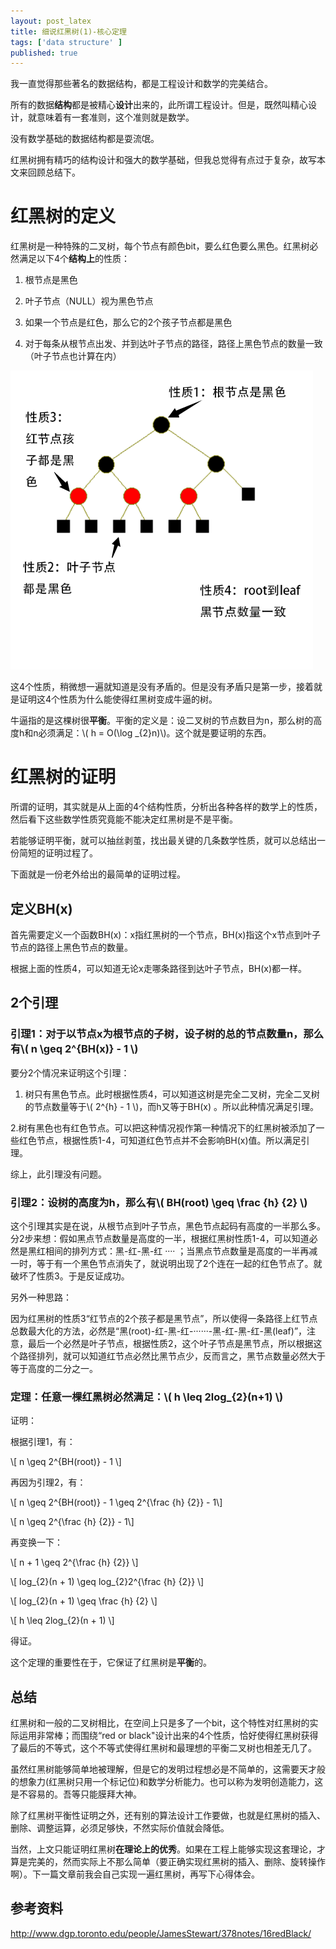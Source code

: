 ```yaml
---
layout: post_latex
title: 细说红黑树(1)-核心定理
tags: ['data structure' ]
published: true
---
```




我一直觉得那些著名的数据结构，都是工程设计和数学的完美结合。

所有的数据**结构**都是被精心**设计**出来的，此所谓工程设计。但是，既然叫精心设计，就意味着有一套准则，这个准则就是数学。

没有数学基础的数据结构都是耍流氓。

红黑树拥有精巧的结构设计和强大的数学基础，但我总觉得有点过于复杂，故写本文来回顾总结下。


<!--more-->

# 红黑树的定义

红黑树是一种特殊的二叉树，每个节点有颜色bit，要么红色要么黑色。红黑树必然满足以下4个**结构上**的性质：

1. 根节点是黑色

2. 叶子节点（NULL）视为黑色节点

3. 如果一个节点是红色，那么它的2个孩子节点都是黑色

4. 对于每条从根节点出发、并到达叶子节点的路径，路径上黑色节点的数量一致（叶子节点也计算在内）


![1.png](../images/2016.10/1.png)

这4个性质，稍微想一遍就知道是没有矛盾的。但是没有矛盾只是第一步，接着就是证明这4个性质为什么能使得红黑树变成牛逼的树。

牛逼指的是这棵树很**平衡**。平衡的定义是：设二叉树的节点数目为n，那么树的高度h和n必须满足：\\( h = O(\\log \_\{2\}n)\\)。这个就是要证明的东西。


# 红黑树的证明

所谓的证明，其实就是从上面的4个结构性质，分析出各种各样的数学上的性质，然后看下这些数学性质究竟能不能决定红黑树是不是平衡。

若能够证明平衡，就可以抽丝剥茧，找出最关键的几条数学性质，就可以总结出一份简短的证明过程了。

下面就是一份老外给出的最简单的证明过程。

## 定义BH(x)
首先需要定义一个函数BH(x)：x指红黑树的一个节点，BH(x)指这个x节点到叶子节点的路径上黑色节点的数量。

根据上面的性质4，可以知道无论x走哪条路径到达叶子节点，BH(x)都一样。

## 2个引理

### 引理1：对于以节点x为根节点的子树，设子树的总的节点数量n，那么有\\( n \\geq 2\^\{BH(x)\} - 1  \\)

要分2个情况来证明这个引理：

1. 树只有黑色节点。此时根据性质4，可以知道这树是完全二叉树，完全二叉树的节点数量等于\\( 2\^\{h\} - 1  \\)，而h又等于BH(x)
。所以此种情况满足引理。


2.树有黑色也有红色节点。可以把这种情况视作第一种情况下的红黑树被添加了一些红色节点，根据性质1-4，可知道红色节点并不会影响BH(x)值。所以满足引理。

综上，此引理没有问题。


### 引理2：设树的高度为h，那么有\\( BH(root) \\geq \\frac \{h\} \{2\} \\)

这个引理其实是在说，从根节点到叶子节点，黑色节点起码有高度的一半那么多。分2步来想：假如黑点节点数量是高度的一半，根据红黑树性质1-4，可以知道必然是黑红相间的排列方式：黑-红-黑-红 ···· ；当黑点节点数量是高度的一半再减一时，等于有一个黑色节点消失了，就说明出现了2个连在一起的红色节点了。就破坏了性质3。于是反证成功。

另外一种思路：

因为红黑树的性质3“红节点的2个孩子都是黑节点”，所以使得一条路径上红节点总数最大化的方法，必然是“黑(root)-红-黑-红-······-黑-红-黑-红-黑(leaf)”，注意，最后一个必然是叶子节点，根据性质2，这个叶子节点是黑节点，所以根据这个路径排列，就可以知道红节点必然比黑节点少，反而言之，黑节点数量必然大于等于高度的二分之一。

### 定理：任意一棵红黑树必然满足：\\( h \\leq 2log\_\{2\}(n+1) \\)

证明：

根据引理1，有：

\\[  n \\geq 2\^\{BH(root)\} - 1 \\]

再因为引理2，有：


\\[  n \\geq 2\^\{BH(root)\} - 1 \\geq 2\^\{\\frac \{h\} \{2\}\} - 1\\]


\\[  n \\geq 2\^\{\\frac \{h\} \{2\}\} - 1\\]

再变换一下：


\\[  n + 1 \\geq 2\^\{\\frac \{h\} \{2\}\} \\]

\\[  log\_\{2\}(n + 1) \\geq log\_\{2\}2\^\{\\frac \{h\} \{2\}\} \\]

\\[  log\_\{2\}(n + 1) \\geq \\frac \{h\} \{2\} \\]

\\[ h \\leq 2log\_\{2\}(n + 1)   \\]

得证。

这个定理的重要性在于，它保证了红黑树是**平衡**的。

## 总结

红黑树和一般的二叉树相比，在空间上只是多了一个bit，这个特性对红黑树的实际运用非常棒；而围绕“red or black"设计出来的4个性质，恰好使得红黑树获得了最后的不等式，这个不等式使得红黑树和最理想的平衡二叉树也相差无几了。

虽然红黑树能够简单地被理解，但是它的发明过程想必是不简单的，这需要天才般的想象力(红黑树只用一个标记位)和数学分析能力。也可以称为发明创造能力，这是不容易的。吾等只能膜拜大神。

除了红黑树平衡性证明之外，还有别的算法设计工作要做，也就是红黑树的插入、删除、调整运算，必须足够快，不然实际价值就会降低。

当然，上文只能证明红黑树**在理论上的优秀**。如果在工程上能够实现这套理论，才算是完美的，然而实际上不那么简单（要正确实现红黑树的插入、删除、旋转操作啊）。下一篇文章前我会自己实现一遍红黑树，再写下心得体会。


## 参考资料

http://www.dgp.toronto.edu/people/JamesStewart/378notes/16redBlack/